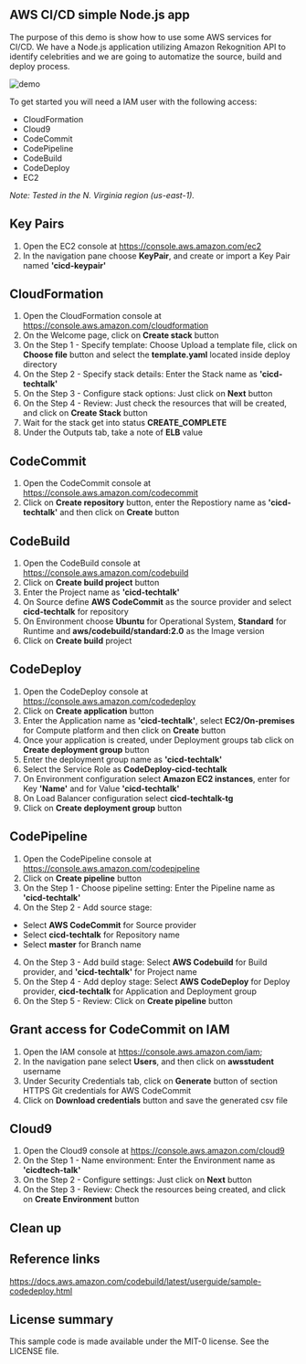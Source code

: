 ## AWS CI/CD simple Node.js app

The purpose of this demo is show how to use some AWS services for CI/CD. We have a Node.js application utilizing Amazon Rekognition API to identify celebrities and we are going to automatize the source, build and deploy process.

![demo](./deploy/images/cicd.jpg)

To get started you will need a IAM user with the following access:
- CloudFormation
- Cloud9
- CodeCommit
- CodePipeline
- CodeBuild
- CodeDeploy
- EC2  

_Note: Tested in the N. Virginia region (us-east-1)._

## Key Pairs
1. Open the EC2 console at https://console.aws.amazon.com/ec2
2. In the navigation pane choose **KeyPair**, and create or import a Key Pair named **'cicd-keypair'**
 

## CloudFormation
1. Open the CloudFormation console at https://console.aws.amazon.com/cloudformation
2. On the Welcome page, click on **Create stack** button
3. On the Step 1 - Specify template: Choose Upload a template file, click on **Choose file** button and select the **template.yaml** located inside deploy directory
4. On the Step 2 - Specify stack details: Enter the Stack name as **'cicd-techtalk'**
5. On the Step 3 - Configure stack options: Just click on **Next** button
6. On the Step 4 - Review: Just check the resources that will be created, and click on **Create Stack** button
7. Wait for the stack get into status **CREATE_COMPLETE**
8. Under the Outputs tab, take a note of **ELB** value
  

## CodeCommit
1. Open the CodeCommit console at https://console.aws.amazon.com/codecommit
2. Click on **Create repository** button, enter the Repostiory name as **'cicd-techtalk'** and then click on **Create** button


## CodeBuild
1. Open the CodeBuild console at https://console.aws.amazon.com/codebuild
2. Click on **Create build project** button
3. Enter the Project name as **'cicd-techtalk'**
4. On Source define **AWS CodeCommit** as the source provider and select **cicd-techtalk** for repository
5. On Environment choose **Ubuntu** for Operational System, **Standard** for Runtime and **aws/codebuild/standard:2.0** as the Image version
6. Click on **Create build** project


## CodeDeploy
1. Open the CodeDeploy console at https://console.aws.amazon.com/codedeploy
2. Click on **Create application** button
3. Enter the Application name as **'cicd-techtalk'**, select **EC2/On-premises** for Compute platform and then click on **Create** button
4. Once your application is created, under Deployment groups tab click on **Create deployment group** button
5. Enter the deployment group name as **'cicd-techtalk'**
6. Select the Service Role as **CodeDeploy-cicd-techtalk**
7. On Environment configuration select **Amazon EC2 instances**, enter for Key **'Name'** and for Value **'cicd-techtalk'**
8. On Load Balancer configuration select **cicd-techtalk-tg**
9. Click on **Create deployment group** button
   

## CodePipeline
1. Open the CodePipeline console at https://console.aws.amazon.com/codepipeline
2. Click on **Create pipeline** button
3. On the Step 1 - Choose pipeline setting: Enter the Pipeline name as **'cicd-techtalk'**
3. On the Step 2 - Add source stage:
- Select **AWS CodeCommit** for Source provider
- Select **cicd-techtalk** for Repository name
- Select **master** for Branch name
4. On the Step 3 - Add build stage: Select **AWS Codebuild** for Build provider, and **'cicd-techtalk'** for Project name
5. On the Step 4 - Add deploy stage: Select **AWS CodeDeploy** for Deploy provider, **cicd-techtalk** for Application and Deployment group
6. On the Step 5 - Review: Click on **Create pipeline** button


## Grant access for CodeCommit on IAM
1. Open the IAM console at https://console.aws.amazon.com/iam;
2. In the navigation pane select **Users**, and then click on **awsstudent** username
3. Under Security Credentials tab, click on **Generate** button of section HTTPS Git credentials for AWS CodeCommit
4. Click on **Download credentials** button and save the generated csv file
  

## Cloud9
1. Open the Cloud9 console at https://console.aws.amazon.com/cloud9
2. On the Step 1 - Name environment: Enter the Environment name as **'cicdtech-talk'**
3. On the Step 2 - Configure settings: Just click on **Next** button
4. On the Step 3 - Review: Check the resources being created, and click on **Create Environment** button 


## Clean up
 

## Reference links
https://docs.aws.amazon.com/codebuild/latest/userguide/sample-codedeploy.html


## License summary
This sample code is made available under the MIT-0 license. See the LICENSE file.